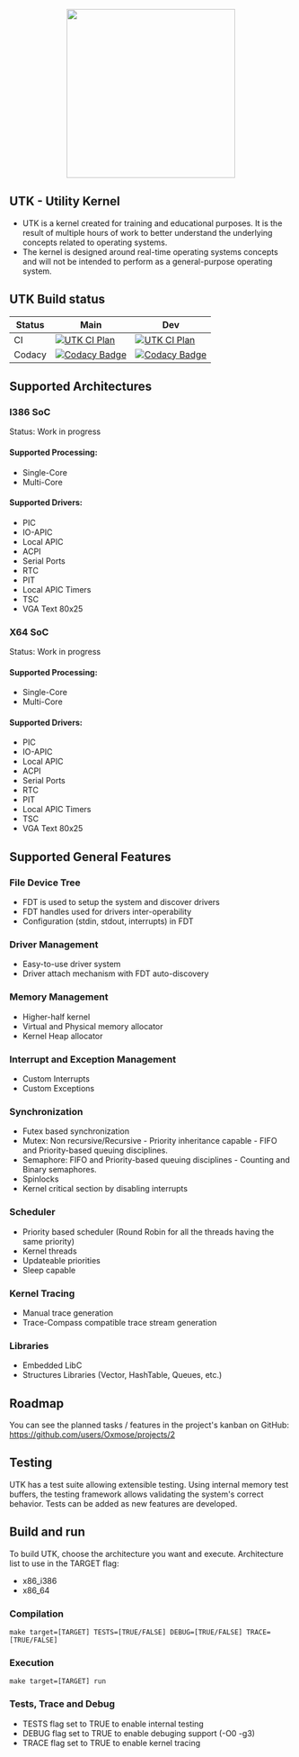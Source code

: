 
<p  align="center">

<img  src="https://github.com/Oxmose/UTK-Reboot/raw/main/Doc/logo/utk_logo.png"  width="300">

</p>

## UTK - Utility Kernel
* UTK is a kernel created for training and educational purposes. It is the result of multiple hours of work to better understand the underlying concepts related to operating systems.
* The kernel is designed around real-time operating systems concepts and will not be intended to perform as a general-purpose operating system.

## UTK Build status

| Status | Main | Dev |
| --- | --- | --- |
| CI | [![UTK CI Plan](https://github.com/Oxmose/nUTK/actions/workflows/github-action-qemu.yml/badge.svg?branch=main)](https://github.com/Oxmose/nUTK/actions/workflows/github-action-qemu.yml) | [![UTK CI Plan](https://github.com/Oxmose/nUTK/actions/workflows/github-action-qemu.yml/badge.svg?branch=dev)](https://github.com/Oxmose/nUTK/actions/workflows/github-action-qemu.yml) |
| Codacy | [![Codacy Badge](https://app.codacy.com/project/badge/Grade/d02a03d7f40a4a0e8b6821c6be95aa31)](https://app.codacy.com/gh/Oxmose/nUTK/dashboard?utm_source=gh&utm_medium=referral&utm_content=&utm_campaign=Badge_grade) | [![Codacy Badge](https://app.codacy.com/project/badge/Grade/d02a03d7f40a4a0e8b6821c6be95aa31)](https://app.codacy.com/gh/Oxmose/nUTK/dashboard?utm_source=gh&utm_medium=referral&utm_content=&utm_campaign=Badge_grade) |

## Supported Architectures
### I386 SoC
Status: Work in progress
#### Supported Processing:
* Single-Core
* Multi-Core
#### Supported Drivers:
* PIC
* IO-APIC
* Local APIC
* ACPI
* Serial Ports
* RTC
* PIT
* Local APIC Timers
* TSC
* VGA Text 80x25


### X64 SoC
Status: Work in progress
#### Supported Processing:
* Single-Core
* Multi-Core
#### Supported Drivers:
* PIC
* IO-APIC
* Local APIC
* ACPI
* Serial Ports
* RTC
* PIT
* Local APIC Timers
* TSC
* VGA Text 80x25


## Supported General Features
### File Device Tree
* FDT is used to setup the system and discover drivers
* FDT handles used for drivers inter-operability
* Configuration (stdin, stdout, interrupts) in FDT

### Driver Management
* Easy-to-use driver system
* Driver attach mechanism with FDT auto-discovery

### Memory Management
* Higher-half kernel
* Virtual and Physical memory allocator
* Kernel Heap allocator

### Interrupt and Exception Management
* Custom Interrupts
* Custom Exceptions

### Synchronization
* Futex based synchronization
* Mutex: Non recursive/Recursive - Priority inheritance capable - FIFO and Priority-based queuing disciplines.
* Semaphore: FIFO and Priority-based queuing disciplines - Counting and Binary semaphores.
* Spinlocks
* Kernel critical section by disabling interrupts

### Scheduler
* Priority based scheduler (Round Robin for all the threads having the same priority)
* Kernel threads
* Updateable priorities
* Sleep capable

### Kernel Tracing
* Manual trace generation
* Trace-Compass compatible trace stream generation

### Libraries
* Embedded LibC
* Structures Libraries (Vector, HashTable, Queues, etc.)

## Roadmap
You can see the planned tasks / features in the project's kanban on GitHub: https://github.com/users/Oxmose/projects/2

## Testing
UTK has a test suite allowing extensible testing. Using internal memory test buffers, the testing framework allows validating the system's correct behavior.
Tests can be added as new features are developed.

## Build and run
To build UTK, choose the architecture you want and execute.
Architecture list to use in the TARGET flag:

* x86_i386
* x86_64

### Compilation
```
make target=[TARGET] TESTS=[TRUE/FALSE] DEBUG=[TRUE/FALSE] TRACE=[TRUE/FALSE]
```
### Execution
```
make target=[TARGET] run
```
### Tests, Trace and Debug

* TESTS flag set to TRUE to enable internal testing
* DEBUG flag set to TRUE to enable debuging support (-O0 -g3)
* TRACE flag set to TRUE to enable kernel tracing